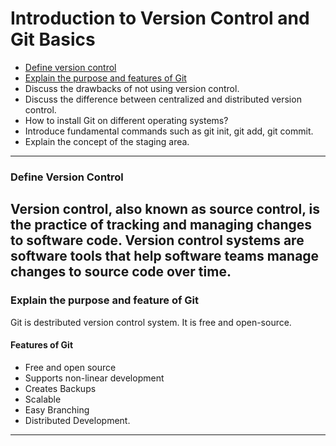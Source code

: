 # Introduction to Version Control and Git Basics
- [Define version control](#define-version-control) 
- [Explain the purpose and features of Git](#explain-the-purpose-and-feature-of-git)
- Discuss the drawbacks of not using version control.
- Discuss the difference between centralized and distributed version control.
- How to install Git on different operating systems?
- Introduce fundamental commands such as git init, git add, git commit.
- Explain the concept of the staging area.
***
### Define Version Control
Version control, also known as source control, is the practice of tracking and managing changes to software code. 
Version control systems are software tools that help software teams manage changes to source code over time. 
---
### Explain the purpose and feature of Git
Git is destributed version control system. It is free and open-source.
#### Features of Git
- Free and open source
- Supports non-linear development
- Creates Backups
- Scalable 
- Easy Branching
- Distributed Development.
---